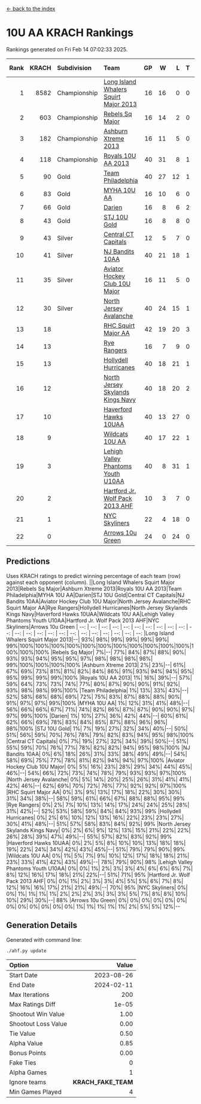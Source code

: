 [<- back to the index](readme.md)
# 10U AA KRACH Rankings
Rankings generated on Fri Feb 14 07:02:33 2025.

Rank|KRACH|Subdivision|Team|GP|W|L|T|OTW|OTL|SoS|Exp Wins|Win Diff
---:|---:|:---|:---|---:|---:|---:|---:|---:|---:|---:|---:|---:
1|8582|Championship|[Long Island Whalers Squirt Major 2013](https://gamesheetstats.com/seasons/3659/teams/140229/schedule)|16|16|0|0|0|0|96|16.8|-0.0
2|603|Championship|[Rebels Sq Major](https://gamesheetstats.com/seasons/3659/teams/140243/schedule)|16|14|2|0|1|0|555|14.8|-0.0
3|182|Championship|[Ashburn Xtreme 2013](https://gamesheetstats.com/seasons/3659/teams/140230/schedule)|16|11|5|0|0|0|1082|11.9|0.0
4|118|Championship|[Royals 10U AA 2013](https://gamesheetstats.com/seasons/3659/teams/140237/schedule)|40|31|8|1|4|1|256|32.4|0.0
5|90|Gold|[Team Philadelphia](https://gamesheetstats.com/seasons/3659/teams/140238/schedule)|40|27|12|1|0|4|473|28.4|0.0
6|83|Gold|[MYHA 10U AA](https://gamesheetstats.com/seasons/3659/teams/140235/schedule)|16|10|6|0|0|0|576|10.9|0.0
7|66|Gold|[Darien](https://gamesheetstats.com/seasons/3659/teams/140245/schedule)|16|8|6|2|1|0|164|9.9|0.0
8|43|Gold|[STJ 10U Gold](https://gamesheetstats.com/seasons/3659/teams/140234/schedule)|16|8|8|0|2|1|555|8.9|0.0
9|43|Silver|[Central CT Capitals](https://gamesheetstats.com/seasons/3659/teams/140231/schedule)|12|5|7|0|0|1|792|5.9|0.0
10|41|Silver|[NJ Bandits 10AA](https://gamesheetstats.com/seasons/3659/teams/140232/schedule)|40|21|18|1|1|2|876|22.4|0.0
11|35|Silver|[Aviator Hockey Club 10U Major](https://gamesheetstats.com/seasons/3659/teams/140244/schedule)|16|11|5|0|0|0|23|11.9|0.0
12|30|Silver|[North Jersey Avalanche](https://gamesheetstats.com/seasons/3659/teams/140249/schedule)|40|24|15|1|3|1|34|25.4|0.0
13|18||[RHC Squirt Major AA](https://gamesheetstats.com/seasons/3659/teams/140241/schedule)|42|19|20|3|3|2|234|21.4|0.0
14|13||[Rye Rangers](https://gamesheetstats.com/seasons/3659/teams/140242/schedule)|16|7|9|0|0|1|34|7.9|0.0
15|13||[Hollydell Hurricanes](https://gamesheetstats.com/seasons/3659/teams/140240/schedule)|40|18|21|1|1|2|257|19.4|0.0
16|12||[North Jersey Skylands Kings Navy](https://gamesheetstats.com/seasons/3659/teams/140247/schedule)|40|18|20|2|1|2|28|19.9|0.0
17|10||[Haverford Hawks 10UAA](https://gamesheetstats.com/seasons/3659/teams/140236/schedule)|40|13|27|0|1|1|67|13.9|0.0
18|9||[Wildcats 10U AA](https://gamesheetstats.com/seasons/3659/teams/140250/schedule)|40|17|22|1|2|0|26|18.4|0.0
19|3||[Lehigh Valley Phantoms Youth U10AA](https://gamesheetstats.com/seasons/3659/teams/140239/schedule)|40|8|31|1|1|1|240|9.4|0.0
20|2||[Hartford Jr. Wolf Pack 2013 AHF](https://gamesheetstats.com/seasons/3659/teams/140246/schedule)|10|3|7|0|1|0|66|3.9|0.0
21|1||[NYC Skyliners](https://gamesheetstats.com/seasons/3659/teams/140252/schedule)|22|4|18|0|0|0|17|4.9|0.0
22|0||[Arrows 10u Green](https://gamesheetstats.com/seasons/3659/teams/140251/schedule)|24|0|24|0|0|1|63|0.9|0.0

## Predictions
Uses KRACH ratings to predict winning percentage of each team (row) against each opponent (column).
||Long Island Whalers Squirt Major 2013|Rebels Sq Major|Ashburn Xtreme 2013|Royals 10U AA 2013|Team Philadelphia|MYHA 10U AA|Darien|STJ 10U Gold|Central CT Capitals|NJ Bandits 10AA|Aviator Hockey Club 10U Major|North Jersey Avalanche|RHC Squirt Major AA|Rye Rangers|Hollydell Hurricanes|North Jersey Skylands Kings Navy|Haverford Hawks 10UAA|Wildcats 10U AA|Lehigh Valley Phantoms Youth U10AA|Hartford Jr. Wolf Pack 2013 AHF|NYC Skyliners|Arrows 10u Green
| --: | --: | --: | --: | --: | --: | --: | --: | --: | --: | --: | --: | --: | --: | --: | --: | --: | --: | --: | --: | --: | --: | --: 
|Long Island Whalers Squirt Major 2013|--| 93%| 98%| 99%| 99%| 99%| 99%| 99%|100%|100%|100%|100%|100%|100%|100%|100%|100%|100%|100%|100%|100%|100%
|Rebels Sq Major|  7%|--| 77%| 84%| 87%| 88%| 90%| 93%| 93%| 94%| 95%| 95%| 97%| 98%| 98%| 98%| 98%| 99%|100%|100%|100%|100%
|Ashburn Xtreme 2013|  2%| 23%|--| 61%| 67%| 69%| 73%| 81%| 81%| 82%| 84%| 86%| 91%| 93%| 94%| 94%| 95%| 95%| 99%| 99%| 99%|100%
|Royals 10U AA 2013|  1%| 16%| 39%|--| 57%| 59%| 64%| 73%| 73%| 74%| 77%| 80%| 87%| 90%| 90%| 91%| 92%| 93%| 98%| 98%| 99%|100%
|Team Philadelphia|  1%| 13%| 33%| 43%|--| 52%| 58%| 68%| 68%| 69%| 72%| 75%| 83%| 87%| 88%| 88%| 90%| 91%| 97%| 97%| 99%|100%
|MYHA 10U AA|  1%| 12%| 31%| 41%| 48%|--| 56%| 66%| 66%| 67%| 71%| 74%| 82%| 86%| 87%| 87%| 90%| 90%| 97%| 97%| 99%|100%
|Darien|  1%| 10%| 27%| 36%| 42%| 44%|--| 60%| 61%| 62%| 66%| 69%| 78%| 83%| 84%| 85%| 87%| 88%| 96%| 96%| 98%|100%
|STJ 10U Gold|  1%|  7%| 19%| 27%| 32%| 34%| 40%|--| 50%| 51%| 56%| 59%| 70%| 76%| 78%| 79%| 82%| 83%| 94%| 95%| 98%|100%
|Central CT Capitals|  0%|  7%| 19%| 27%| 32%| 34%| 39%| 50%|--| 51%| 55%| 59%| 70%| 76%| 77%| 78%| 82%| 82%| 94%| 95%| 98%|100%
|NJ Bandits 10AA|  0%|  6%| 18%| 26%| 31%| 33%| 38%| 49%| 49%|--| 54%| 58%| 69%| 75%| 77%| 78%| 81%| 82%| 94%| 94%| 97%|100%
|Aviator Hockey Club 10U Major|  0%|  5%| 16%| 23%| 28%| 29%| 34%| 44%| 45%| 46%|--| 54%| 66%| 72%| 73%| 74%| 78%| 79%| 93%| 93%| 97%|100%
|North Jersey Avalanche|  0%|  5%| 14%| 20%| 25%| 26%| 31%| 41%| 41%| 42%| 46%|--| 62%| 69%| 70%| 72%| 76%| 77%| 92%| 92%| 97%|100%
|RHC Squirt Major AA|  0%|  3%|  9%| 13%| 17%| 18%| 22%| 30%| 30%| 31%| 34%| 38%|--| 58%| 59%| 61%| 66%| 67%| 88%| 88%| 95%| 99%
|Rye Rangers|  0%|  2%|  7%| 10%| 13%| 14%| 17%| 24%| 24%| 25%| 28%| 31%| 42%|--| 52%| 53%| 58%| 59%| 84%| 84%| 93%| 99%
|Hollydell Hurricanes|  0%|  2%|  6%| 10%| 12%| 13%| 16%| 22%| 23%| 23%| 27%| 30%| 41%| 48%|--| 51%| 57%| 58%| 83%| 84%| 92%| 99%
|North Jersey Skylands Kings Navy|  0%|  2%|  6%|  9%| 12%| 13%| 15%| 21%| 22%| 22%| 26%| 28%| 39%| 47%| 49%|--| 55%| 57%| 82%| 83%| 92%| 99%
|Haverford Hawks 10UAA|  0%|  2%|  5%|  8%| 10%| 10%| 13%| 18%| 18%| 19%| 22%| 24%| 34%| 42%| 43%| 45%|--| 51%| 79%| 79%| 90%| 99%
|Wildcats 10U AA|  0%|  1%|  5%|  7%|  9%| 10%| 12%| 17%| 18%| 18%| 21%| 23%| 33%| 41%| 42%| 43%| 49%|--| 78%| 79%| 90%| 98%
|Lehigh Valley Phantoms Youth U10AA|  0%|  0%|  1%|  2%|  3%|  3%|  4%|  6%|  6%|  6%|  7%|  8%| 12%| 16%| 17%| 18%| 21%| 22%|--| 51%| 71%| 95%
|Hartford Jr. Wolf Pack 2013 AHF|  0%|  0%|  1%|  2%|  3%|  3%|  4%|  5%|  5%|  6%|  7%|  8%| 12%| 16%| 16%| 17%| 21%| 21%| 49%|--| 70%| 95%
|NYC Skyliners|  0%|  0%|  1%|  1%|  1%|  1%|  2%|  2%|  2%|  3%|  3%|  3%|  5%|  7%|  8%|  8%| 10%| 10%| 29%| 30%|--| 88%
|Arrows 10u Green|  0%|  0%|  0%|  0%|  0%|  0%|  0%|  0%|  0%|  0%|  0%|  0%|  1%|  1%|  1%|  1%|  1%|  2%|  5%|  5%| 12%|--

## Generation Details

Generated with command line:
```
./ahf.py update
```

| Option | Value |
| :----- | ----: |
| Start Date | 2023-08-26 |
| End Date | 2024-02-11 |
| Max Iterations | 200 |
| Max Ratings Diff | 1e-05 |
| Shootout Win Value | 1.00 |
| Shootout Loss Value | 0.00 |
| Tie Value | 0.50 |
| Alpha Value | 0.85 |
| Bonus Points | 0.00 |
| Fake Ties | 0 |
| Alpha Games | 1 |
| Ignore teams | __KRACH_FAKE_TEAM__ |
| Min Games Played | 4 |

